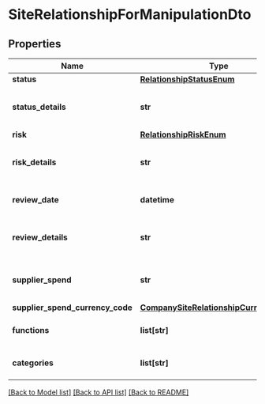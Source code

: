 # SiteRelationshipForManipulationDto

## Properties
Name | Type | Description | Notes
------------ | ------------- | ------------- | -------------
**status** | [**RelationshipStatusEnum**](RelationshipStatusEnum.md) |  | [optional] 
**status_details** | **str** | The further information regarding the status | [optional] 
**risk** | [**RelationshipRiskEnum**](RelationshipRiskEnum.md) |  | [optional] 
**risk_details** | **str** | The further information regarding the risk | [optional] 
**review_date** | **datetime** | The review date for the site | [optional] 
**review_details** | **str** | The further information regarding the review | [optional] 
**supplier_spend** | **str** | The supplier spend for the site | [optional] 
**supplier_spend_currency_code** | [**CompanySiteRelationshipCurrencyEnum**](CompanySiteRelationshipCurrencyEnum.md) |  | [optional] 
**functions** | **list[str]** | The functions for the site | [optional] 
**categories** | **list[str]** | The categories for the site | [optional] 

[[Back to Model list]](../README.md#documentation-for-models) [[Back to API list]](../README.md#documentation-for-api-endpoints) [[Back to README]](../README.md)

